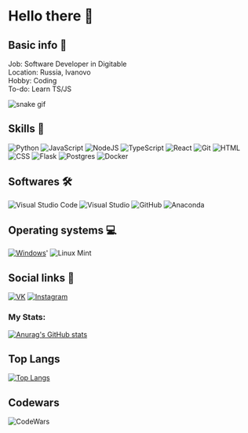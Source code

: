 
# Hello there 👋

## Basic info 📝

Job: Software Developer in Digitable  
Location: Russia, Ivanovo  
Hobby: Coding  
To-do: Learn TS/JS


  

![snake gif](https://github.com/Naozumi520/Naozumi520/blob/output/N_github-snake.gif)

## Skills 🚀
![Python](https://img.shields.io/badge/python-3670A0?style=for-the-badge&logo=python&logoColor=ffdd54)
![JavaScript](https://img.shields.io/badge/javascript-%23323330.svg?style=for-the-badge&logo=javascript&logoColor=%23F7DF1E)
![NodeJS](https://img.shields.io/badge/node.js-6DA55F?style=for-the-badge&logo=node.js&logoColor=white)
![TypeScript](https://img.shields.io/badge/typescript-%23007ACC.svg?style=for-the-badge&logo=typescript&logoColor=white)
![React](https://img.shields.io/badge/react-%2320232a.svg?style=for-the-badge&logo=react&logoColor=%2361DAFB)
![Git](https://img.shields.io/badge/git-%23F05033.svg?style=for-the-badge&logo=git&logoColor=white)
![HTML](https://img.shields.io/badge/HTML-239120?style=for-the-badge&logo=html5&logoColor=white)
![CSS](https://img.shields.io/badge/CSS-239120?&style=for-the-badge&logo=css3&logoColor=white)
![Flask](https://img.shields.io/badge/Flask-000000?style=for-the-badge&logo=flask&logoColor=white)
![Postgres](https://img.shields.io/badge/postgres-%23316192.svg?style=for-the-badge&logo=postgresql&logoColor=white)
![Docker](https://img.shields.io/badge/docker-%230db7ed.svg?style=for-the-badge&logo=docker&logoColor=white)

## Softwares 🛠
![Visual Studio Code](https://img.shields.io/badge/Visual%20Studio%20Code-0078d7.svg?style=for-the-badge&logo=visual-studio-code&logoColor=white)
![Visual Studio](https://img.shields.io/badge/Visual%20Studio-5C2D91.svg?style=for-the-badge&logo=visual-studio&logoColor=white)
![GitHub](https://img.shields.io/badge/github-%23121011.svg?style=for-the-badge&logo=github&logoColor=white)
![Anaconda](https://img.shields.io/badge/Anaconda-%2344A833.svg?style=for-the-badge&logo=anaconda&logoColor=white)

## Operating systems 💻
[![Windows](https://img.shields.io/badge/Windows-0078D6?style=for-the-badge&logo=windows&logoColor=white "Windows 10")](#)'
![Linux Mint](https://img.shields.io/badge/Linux%20Mint-87CF3E?style=for-the-badge&logo=Linux%20Mint&logoColor=white)

## Social links 🤝
[![VK](https://img.shields.io/badge/VK-000033?style=flat-square&logo=VK)](https://vk.com/starosta_starost)
[![Instagram](https://img.shields.io/badge/Instagram-000033?style=flat-square&logo=Instagram)](https://www.instagram.com/uzhastiiin/)


### My Stats:
[![Anurag's GitHub stats](https://github-readme-stats.vercel.app/api?username=Uzhastin-Nikita)](https://github.com/Uzhastin-Nikita/github-readme-stats)

## Top Langs
[![Top Langs](https://github-readme-stats.vercel.app/api/top-langs/?username=Uzhastin-Nikita&layout=compact)](https://github.com/anuraghazra/github-readme-stats)

## Codewars
![CodeWars](https://www.codewars.com/users/Uzhastin-Nikita/badges/large)
